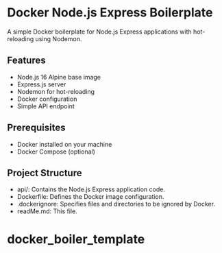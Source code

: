 # Docker Node.js Express Boilerplate

A simple Docker boilerplate for Node.js Express applications with hot-reloading using Nodemon.

## Features

- Node.js 16 Alpine base image
- Express.js server
- Nodemon for hot-reloading
- Docker configuration
- Simple API endpoint

## Prerequisites

- Docker installed on your machine
- Docker Compose (optional)

## Project Structure

- api/: Contains the Node.js Express application code.
- Dockerfile: Defines the Docker image configuration.
- .dockerignore: Specifies files and directories to be ignored by Docker.
- readMe.md: This file.
# docker_boiler_template
